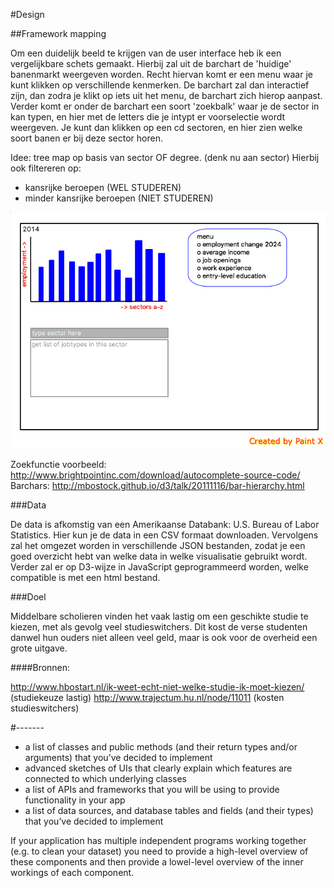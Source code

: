 #Design

##Framework mapping

Om een duidelijk beeld te krijgen van de user interface heb ik een vergelijkbare schets gemaakt. Hierbij zal uit de barchart de 'huidige' banenmarkt weergeven worden. Recht hiervan komt er een menu waar je kunt klikken op verschillende kenmerken. De barchart zal dan interactief zijn, dan zodra je klikt op iets uit het menu, de barchart zich hierop aanpast. Verder komt er onder de barchart een soort 'zoekbalk' waar je de sector in kan typen, en hier met de letters die je intypt er voorselectie wordt weergeven. Je kunt dan klikken op een cd sectoren, en hier zien welke soort banen er bij deze sector horen. 

Idee: tree map op basis van sector OF degree. (denk nu aan sector) 
Hierbij ook filtereren op:
- kansrijke beroepen (WEL STUDEREN)
- minder kansrijke beroepen (NIET STUDEREN)



![](doc/userinterface.png)

Zoekfunctie voorbeeld: http://www.brightpointinc.com/download/autocomplete-source-code/
Barchars: http://mbostock.github.io/d3/talk/20111116/bar-hierarchy.html

###Data

De data is afkomstig van een Amerikaanse Databank: U.S. Bureau of Labor Statistics. Hier kun je de data in een CSV formaat downloaden. Vervolgens zal het omgezet worden in verschillende JSON bestanden, zodat je een goed overzicht hebt van welke data in welke visualisatie gebruikt wordt. Verder zal er op D3-wijze in JavaScript geprogrammeerd worden, welke compatible is met een html bestand. 

###Doel

Middelbare scholieren vinden het vaak lastig om een geschikte studie te kiezen, met als gevolg veel studieswitchers. Dit kost de verse studenten danwel hun ouders niet alleen veel geld, maar is ook voor de overheid een grote uitgave. 

####Bronnen:

http://www.hbostart.nl/ik-weet-echt-niet-welke-studie-ik-moet-kiezen/ (studiekeuze lastig)
http://www.trajectum.hu.nl/node/11011 (kosten studieswitchers)



#-------
- a list of classes and public methods (and their return types and/or arguments) that you’ve decided to implement
- advanced sketches of UIs that clearly explain which features are connected to which underlying classes
- a list of APIs and frameworks that you will be using to provide functionality in your app
- a list of data sources, and database tables and fields (and their types) that you’ve decided to implement

If your application has multiple independent programs working together (e.g. to clean your dataset) you need to provide a high-level overview of these components and then provide a lowel-level overview of the inner workings of each component.

